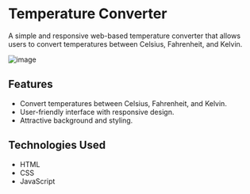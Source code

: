 # Temperature Converter

A simple and responsive web-based temperature converter that allows users to convert temperatures between Celsius, Fahrenheit, and Kelvin.

![image](https://github.com/Professor0799/Temperature-Converter/assets/142179447/11c7aee8-41ba-4bd7-b794-a487d0689cd4)


## Features

- Convert temperatures between Celsius, Fahrenheit, and Kelvin.
- User-friendly interface with responsive design.
- Attractive background and styling.

## Technologies Used

- HTML
- CSS
- JavaScript



